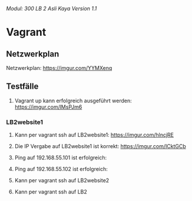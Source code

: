 *Modul: 300 
LB 2 
Asli Kaya
Version 1.1* 
# Vagrant
## Netzwerkplan
Netzwerkplan: https://imgur.com/YYMXenq
## Testfälle
1. Vagrant up kann erfolgreich ausgeführt werden: https://imgur.com/lMsPJm6
### LB2website1
1. Kann per vagrant ssh auf LB2website1: https://imgur.com/hlncjRE
2. Die IP Vergabe auf LB2website1 ist korrekt: https://imgur.com/ICktGCb
3. Ping auf 192.168.55.101 ist erfolgreich:
4. Ping auf 192.168.55.102 ist erfolgreich:

5. Kann per vagrant ssh auf LB2website2
6. Kann per vagrant ssh auf LB2
<!--stackedit_data:
eyJoaXN0b3J5IjpbLTEzNDQ4NTA2ODUsMzUxODA5MzM0LC00Mz
AzODk1MDUsMTY3NDE2ODA5N119
-->